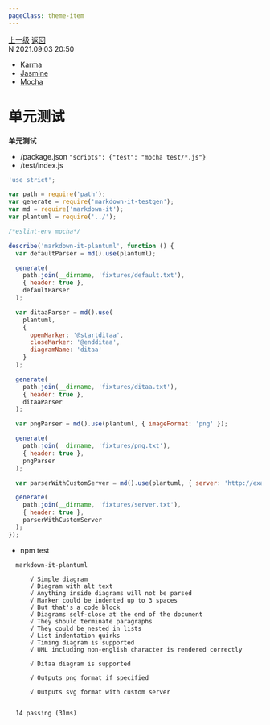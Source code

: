 ```yaml
---
pageClass: theme-item
---
```

<div class="extend-header">
    <div class="info">
        <div class="record">
            <a class="back" href="./">上一级</a>
            <a class="back" href="./">返回</a>
        </div>        
        <div class="mini">
            <span>N 2021.09.03 20:50</span>
        </div>
    </div>
    <div class="content"><div class="custom-block links">
<ul class="desc">
<li><a href="undefined">Karma</a></li>
<li><a href="undefined">Jasmine</a></li>
<li><a href="undefined">Mocha</a></li>
</ul>
</div></div>
</div>
<div class="content-header">
<h1>单元测试</h1><strong>单元测试</strong>
</div>
<div class="static-content">


- /package.json
    `"scripts": {"test": "mocha test/*.js"}`
- /test/index.js
```js
'use strict';

var path = require('path');
var generate = require('markdown-it-testgen');
var md = require('markdown-it');
var plantuml = require('../');

/*eslint-env mocha*/

describe('markdown-it-plantuml', function () {
  var defaultParser = md().use(plantuml);

  generate(
    path.join(__dirname, 'fixtures/default.txt'),
    { header: true },
    defaultParser
  );

  var ditaaParser = md().use(
    plantuml,
    {
      openMarker: '@startditaa',
      closeMarker: '@endditaa',
      diagramName: 'ditaa'
    }
  );

  generate(
    path.join(__dirname, 'fixtures/ditaa.txt'),
    { header: true },
    ditaaParser
  );

  var pngParser = md().use(plantuml, { imageFormat: 'png' });

  generate(
    path.join(__dirname, 'fixtures/png.txt'),
    { header: true },
    pngParser
  );

  var parserWithCustomServer = md().use(plantuml, { server: 'http://example.com/plantuml' });

  generate(
    path.join(__dirname, 'fixtures/server.txt'),
    { header: true },
    parserWithCustomServer
  );
});
```
- npm test
```
  markdown-it-plantuml

      √ Simple diagram
      √ Diagram with alt text
      √ Anything inside diagrams will not be parsed
      √ Marker could be indented up to 3 spaces
      √ But that's a code block
      √ Diagrams self-close at the end of the document
      √ They should terminate paragraphs
      √ They could be nested in lists
      √ List indentation quirks
      √ Timing diagram is supported
      √ UML including non-english character is rendered correctly

      √ Ditaa diagram is supported

      √ Outputs png format if specified

      √ Outputs svg format with custom server


  14 passing (31ms)
```




</div>